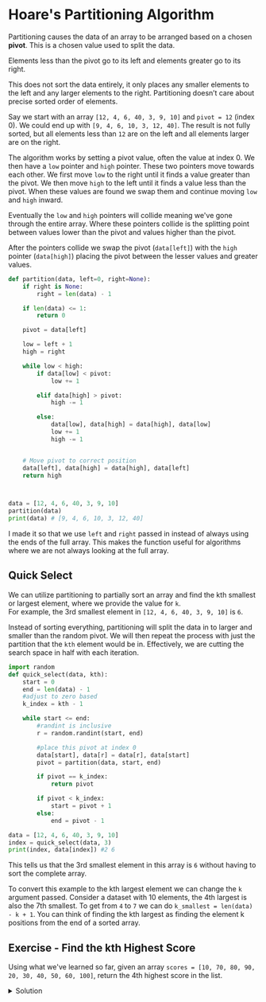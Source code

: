 # Hoare's Partitioning Algorithm

Partitioning causes the data of an array to be arranged based on a chosen **pivot**. This is a chosen value used to split the data.

Elements less than the pivot go to its left and elements greater go to its right.

This does not sort the data entirely, it only places any smaller elements to the left and any larger elements to the right. Partitioning doesn’t care about precise sorted order of elements.

Say we start with an array `[12, 4, 6, 40, 3, 9, 10]` and `pivot = 12` (index 0). We could end up with `[9, 4, 6, 10, 3, 12, 40]`. The result is not fully sorted, but all elements less than `12` are on the left and all elements larger are on the right.

The algorithm works by setting a pivot value, often the value at index 0. We then have a `low` pointer and `high` pointer. These two pointers move towards each other. We first move `low` to the right until it finds a value greater than the pivot. We then move `high` to the left until it finds a value less than the pivot. When these values are found we swap them and continue moving `low` and `high` inward.

Eventually the `low` and `high` pointers will collide meaning we've gone through the entire array. Where these pointers collide is the splitting point between values lower than the pivot and values higher than the pivot.

After the pointers collide we swap the pivot (`data[left]`) with the `high` pointer (`data[high]`) placing the pivot between the lesser values and greater values.

```python
def partition(data, left=0, right=None):
    if right is None:
        right = len(data) - 1

    if len(data) <= 1:
        return 0

    pivot = data[left]

    low = left + 1
    high = right

    while low < high:
        if data[low] < pivot:
            low += 1

        elif data[high] > pivot:
            high -= 1

        else:
            data[low], data[high] = data[high], data[low]
            low += 1
            high -= 1


    # Move pivot to correct position
    data[left], data[high] = data[high], data[left]
    return high



data = [12, 4, 6, 40, 3, 9, 10]
partition(data)
print(data) # [9, 4, 6, 10, 3, 12, 40]
```

I made it so that we use `left` and `right` passed in instead of always using the ends of the full array. This makes the function useful for algorithms where we are not always looking at the full array.

## Quick Select

We can utilize partitioning to partially sort an array and find the kth smallest or largest element, where we provide the value for `k`.  
For example, the 3rd smallest element in `[12, 4, 6, 40, 3, 9, 10]` is `6`.

Instead of sorting everything, partitioning will split the data in to larger and smaller than the random pivot. We will then repeat the process with just the partition that the `kth` element would be in. Effectively, we are cutting the search space in half with each iteration.

```python
import random
def quick_select(data, kth):
    start = 0
    end = len(data) - 1
    #adjust to zero based
    k_index = kth - 1

    while start <= end:
        #randint is inclusive
        r = random.randint(start, end)

        #place this pivot at index 0
        data[start], data[r] = data[r], data[start]
        pivot = partition(data, start, end)

        if pivot == k_index:
            return pivot

        if pivot < k_index:
            start = pivot + 1
        else:
            end = pivot - 1

data = [12, 4, 6, 40, 3, 9, 10]
index = quick_select(data, 3)
print(index, data[index]) #2 6
```

This tells us that the 3rd smallest element in this array is `6` without having to sort the complete array.

To convert this example to the kth largest element we can change the `k` argument passed. Consider a dataset with 10 elements, the 4th largest is also the 7th smallest. To get from `4` to `7` we can do `k_smallest = len(data) - k + 1`. You can think of finding the kth largest as finding the element k positions from the end of a sorted array.

## Exercise - Find the kth Highest Score

Using what we've learned so far, given an array `scores = [10, 70, 80, 90, 20, 30, 40, 50, 60, 100]`, return the 4th highest score in the list.

<details>
<summary>Solution</summary>

The goal is to find 4th biggest. We know it is 70 by looking at the sorted array for practice. 70 is at index 6 and is the 7th smallest.  
Convert to 7th smallest with `len(data) - k + 1`

```python
scores = [10, 70, 80, 90, 20, 30, 40, 50, 60, 100]

# For practice you can see the sorted array
print(sorted(scores)) # [10, 20, 30, 40, 50, 60, 70, 80, 90, 100]

k = 4 #4th largest
k_smallest = len(scores) - k + 1 # 7th smallest

print(scores[quick_select(scores, k_smallest)]) # 70

```

</details>
